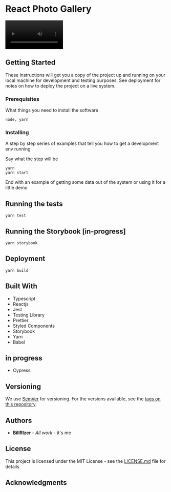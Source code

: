 
# React Photo Gallery
<div>
<video src='https://user-images.githubusercontent.com/5104527/196087442-0fcbd7a8-4387-47e5-ba2c-909d1de2f486.webm' width=180 />

</div>

## Getting Started

These instructions will get you a copy of the project up and running on your local machine for development and testing purposes. See deployment for notes on how to deploy the project on a live system.

### Prerequisites

What things you need to install the software

```
node, yarn
```

### Installing

A step by step series of examples that tell you how to get a development env running

Say what the step will be

```
yarn 
yarn start
```

End with an example of getting some data out of the system or using it for a little demo

## Running the tests

```
yarn test
```
## Running the Storybook [in-progress]

```
yarn storybook
```

## Deployment

```
yarn build
```

## Built With

- Typescript
- Reactjs
- Jest
- Testing Library
- Prettier
- Styled Components
- Storybook
- Yarn
- Babel

## in progress
- Cypress

## Versioning

We use [SemVer](http://semver.org/) for versioning. For the versions available, see the [tags on this repository](https://github.com/your/project/tags). 

## Authors

* **BillRIzer** - *All work* - it's me


## License

This project is licensed under the MIT License - see the [LICENSE.md](LICENSE.md) file for details

## Acknowledgments
